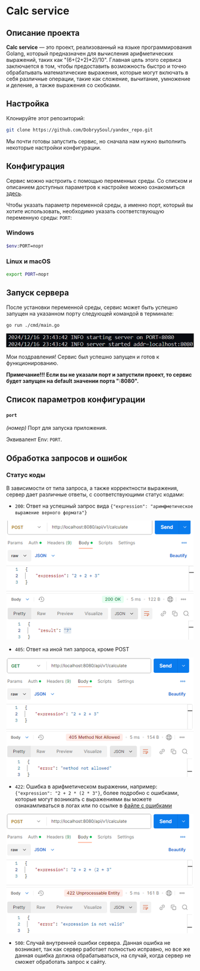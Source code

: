 # Calc service

## Описание проекта
<b>Calc service</b> — это проект, реализованный на языке программирования Golang, который предназначен для вычисления арифметических выражений, таких как "(6+(2+2)*2)/10". Главная цель этого сервиса заключается в том, чтобы предоставить возможность быстро и точно обрабатывать математические выражения, которые могут включать в себя различные операции, такие как сложение, вычитание, умножение и деление, а также выражения со скобками.

## Настройка
Клонируйте этот репозиторий:

```sh
git clone https://github.com/DobryySoul/yandex_repo.git
```

Мы почти готовы запустить сервис, но сначала нам нужно выполнить некоторые настройки конфигурации.

## Конфигурация
Сервис можно настроить с помощью переменных среды. Со списком и описанием доступных параметров к настройке можно ознакомиться [здесь](#Список-параметров-конфигурации). 

Чтобы указать параметр переменной среды, а именно порт, который вы хотите использовать, необходимо указать соответствующую переменную среды: `PORT`:
### Windows

```sh
$env:PORT=порт
```

### Linux и macOS

```sh
export PORT=порт
```

## Запуск сервера

После установки переменной среды, сервис может быть успешно запущен на указанном порту следующей командой в терминале:

```sh
go run ./cmd/main.go
```

![](docs/start.png)

Мои поздравления! Сервис был успешно запущен и готов к функционированию.

<strong>Примечание!!! Если вы не указали порт и запустили проект, то сервис будет запущен на default значении порта ":8080".</strong>

## Список параметров конфигурации

#### `port`

*(номер)* Порт для запуска приложения.

Эквивалент Env: `PORT`.

## Обработка запросов и ошибок

### Статус коды
В зависимости от типа запроса, а также корректности выражения, сервер дает различные ответы, с соответствующими статус кодами:

- `200`: Ответ на успешный запрос вида `{"expression": "аримфметическое выражение верного формата"}`
  
![](docs/status200.png)

- `405`: Ответ на иной тип запроса, кроме POST
  
![](docs/status405.png)

- `422`: Ошибка в арифметическом выражении, например: `{"expression": "2 + 2 * (2 * 3"}`, более подробно с ошибками, которые могут возникать с выражениями вы можете ознакамливаться в логах или по ссылке в [файле с ошибками](pkg/calculation/errors.messages.go)

![](docs/status422.png)
 
- `500`: Случай внутренней ошибки сервера. Данная ошибка не возникает, так как сервер работает полностью исправно, но все же данная ошибка должна обрабатываться, на случай, когда сервер не сможет обработать запрос к сайту.
 